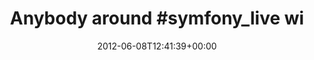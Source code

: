 ---
retweeted: false
source: <a href="http://twitter.com" rel="nofollow">Twitter Web Client</a>
entities:
  hashtags:
  - text: symfony_live
    indices:
    - '15'
    - '28'
  symbols: []
  user_mentions: []
  urls: []
display_text_range:
- '0'
- '88'
favorite_count: '0'
id_str: '211075518634790912'
truncated: false
retweet_count: '0'
id: '211075518634790912'
created_at: Fri Jun 08 12:41:39 +0000 2012
favorited: false
full_text: 'Anybody around #symfony_live with a screwdriver small enough to retighten
  my MBP screws?'
lang: en
tags:
- symfony_live
- pesos:twitter
date: '2012-06-08T12:41:39+00:00'
src: https://twitter.com/bascht/status/211075518634790912
original_url: https://twitter.com/bascht/status/211075518634790912
type: twitter_tweet
text: 'Anybody around #symfony_live with a screwdriver small enough to retighten my
  MBP screws?'
title: 'Anybody around #symfony_live wi'

---